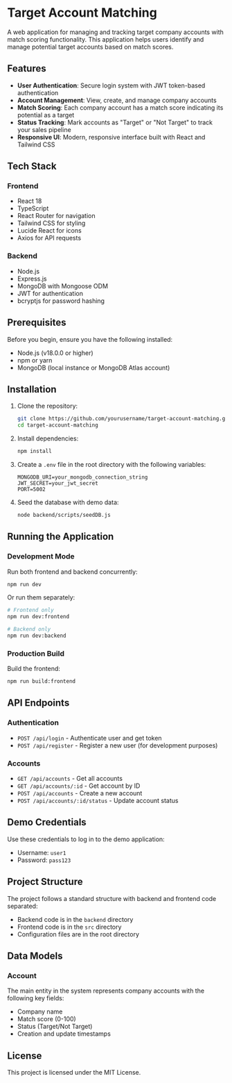 # Target Account Matching

A web application for managing and tracking target company accounts with match scoring functionality. This application helps users identify and manage potential target accounts based on match scores.

## Features

- **User Authentication**: Secure login system with JWT token-based authentication
- **Account Management**: View, create, and manage company accounts
- **Match Scoring**: Each company account has a match score indicating its potential as a target
- **Status Tracking**: Mark accounts as "Target" or "Not Target" to track your sales pipeline
- **Responsive UI**: Modern, responsive interface built with React and Tailwind CSS

## Tech Stack

### Frontend
- React 18
- TypeScript
- React Router for navigation
- Tailwind CSS for styling
- Lucide React for icons
- Axios for API requests

### Backend
- Node.js
- Express.js
- MongoDB with Mongoose ODM
- JWT for authentication
- bcryptjs for password hashing

## Prerequisites

Before you begin, ensure you have the following installed:
- Node.js (v18.0.0 or higher)
- npm or yarn
- MongoDB (local instance or MongoDB Atlas account)

## Installation

1. Clone the repository:
   ```bash
   git clone https://github.com/yourusername/target-account-matching.git
   cd target-account-matching
   ```

2. Install dependencies:
   ```bash
   npm install
   ```

3. Create a `.env` file in the root directory with the following variables:
   ```
   MONGODB_URI=your_mongodb_connection_string
   JWT_SECRET=your_jwt_secret
   PORT=5002
   ```

4. Seed the database with demo data:
   ```bash
   node backend/scripts/seedDB.js
   ```

## Running the Application

### Development Mode

Run both frontend and backend concurrently:
```bash
npm run dev
```

Or run them separately:
```bash
# Frontend only
npm run dev:frontend

# Backend only
npm run dev:backend
```

### Production Build

Build the frontend:
```bash
npm run build:frontend
```

## API Endpoints

### Authentication
- `POST /api/login` - Authenticate user and get token
- `POST /api/register` - Register a new user (for development purposes)

### Accounts
- `GET /api/accounts` - Get all accounts
- `GET /api/accounts/:id` - Get account by ID
- `POST /api/accounts` - Create a new account
- `POST /api/accounts/:id/status` - Update account status

## Demo Credentials

Use these credentials to log in to the demo application:
- Username: `user1`
- Password: `pass123`

## Project Structure

The project follows a standard structure with backend and frontend code separated:

- Backend code is in the `backend` directory
- Frontend code is in the `src` directory
- Configuration files are in the root directory

## Data Models

### Account
The main entity in the system represents company accounts with the following key fields:
- Company name
- Match score (0-100)
- Status (Target/Not Target)
- Creation and update timestamps

## License

This project is licensed under the MIT License.

